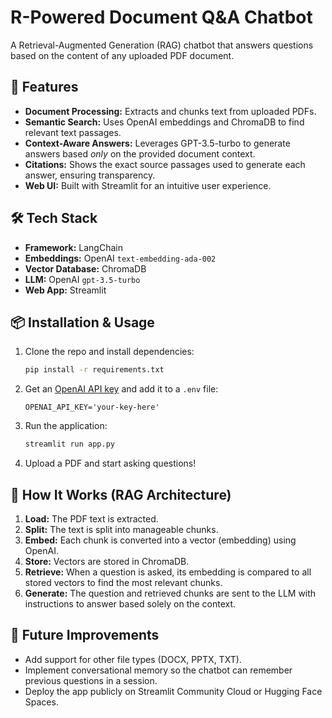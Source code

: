 # R-Powered Document Q&A Chatbot

A Retrieval-Augmented Generation (RAG) chatbot that answers questions based on the content of any uploaded PDF document.

## 🚀 Features

*   **Document Processing:** Extracts and chunks text from uploaded PDFs.
*   **Semantic Search:** Uses OpenAI embeddings and ChromaDB to find relevant text passages.
*   **Context-Aware Answers:** Leverages GPT-3.5-turbo to generate answers based *only* on the provided document context.
*   **Citations:** Shows the exact source passages used to generate each answer, ensuring transparency.
*   **Web UI:** Built with Streamlit for an intuitive user experience.

## 🛠️ Tech Stack

*   **Framework:** LangChain
*   **Embeddings:** OpenAI `text-embedding-ada-002`
*   **Vector Database:** ChromaDB
*   **LLM:** OpenAI `gpt-3.5-turbo`
*   **Web App:** Streamlit

## 📦 Installation & Usage

1.  Clone the repo and install dependencies:
    ```bash
    pip install -r requirements.txt
    ```
2.  Get an [OpenAI API key](https://platform.openai.com/api-keys) and add it to a `.env` file:
    ```env
    OPENAI_API_KEY='your-key-here'
    ```
3.  Run the application:
    ```bash
    streamlit run app.py
    ```
4.  Upload a PDF and start asking questions!

## 🎯 How It Works (RAG Architecture)

1.  **Load:** The PDF text is extracted.
2.  **Split:** The text is split into manageable chunks.
3.  **Embed:** Each chunk is converted into a vector (embedding) using OpenAI.
4.  **Store:** Vectors are stored in ChromaDB.
5.  **Retrieve:** When a question is asked, its embedding is compared to all stored vectors to find the most relevant chunks.
6.  **Generate:** The question and retrieved chunks are sent to the LLM with instructions to answer based solely on the context.

## 🔮 Future Improvements

*   Add support for other file types (DOCX, PPTX, TXT).
*   Implement conversational memory so the chatbot can remember previous questions in a session.
*   Deploy the app publicly on Streamlit Community Cloud or Hugging Face Spaces.
